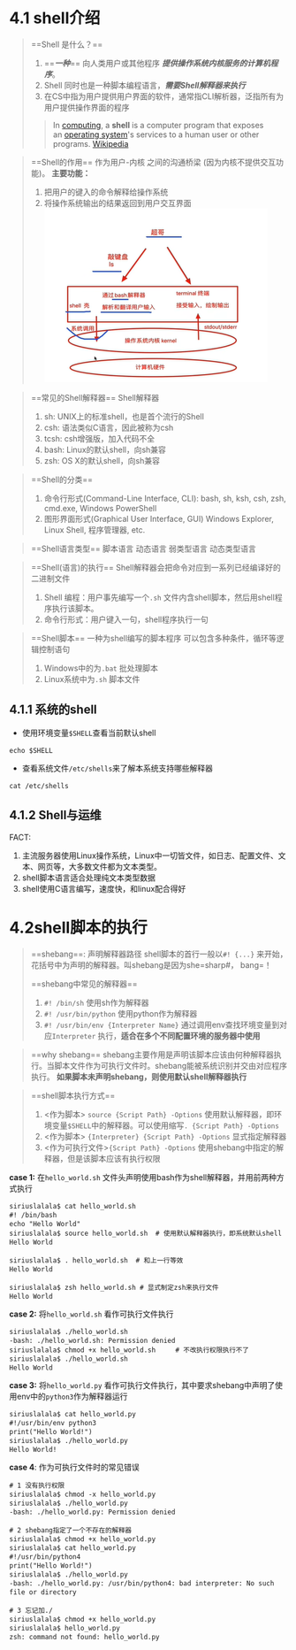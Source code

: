 # 4.1 shell介绍

> ==Shell 是什么？==
> 1. ==***一种***== 向人类用户或其他程序 ***提供操作系统内核服务的计算机程序***。
> 2. Shell 同时也是一种脚本编程语言，***需要Shell解释器来执行***
> 3. 在CS中指为用户提供用户界面的软件，通常指CLI解析器，泛指所有为用户提供操作界面的程序
>> In [computing](https://en.wikipedia.org/wiki/Computing), a **shell** is a computer program that exposes an [operating system](https://en.wikipedia.org/wiki/Operating_system "Operating system")'s services to a human user or other programs. [Wikipedia](https://en.wikipedia.org/wiki/Shell_(computing))

> ==Shell的作用==
> 作为用户-内核 之间的沟通桥梁 (因为内核不提供交互功能)。
> **主要功能：**
> 1. 把用户的键入的命令解释给操作系统
> 2. 将操作系统输出的结果返回到用户交互界面
> ![](../assets/Pasted%20image%2020230824095531.png)

> ==常见的Shell解释器==
> Shell解释器
> 1. sh: UNIX上的标准shell，也是首个流行的Shell
> 2. csh: 语法类似C语言，因此被称为csh
> 3. tcsh: csh增强版，加入代码不全
> 4. bash: Linux的默认shell，向sh兼容
> 5. zsh: OS X的默认shell，向sh兼容

> ==Shell的分类==
> 1. 命令行形式(Command-Line Interface, CLI):
>    bash, sh, ksh, csh, zsh, cmd.exe, Windows PowerShell
> 2. 图形界面形式(Graphical User Interface, GUI)
>    Windows Explorer, Linux Shell, 程序管理器, etc.

> ==Shell语言类型==
> 脚本语言
> 动态语言
> 弱类型语言
> 动态类型语言

> ==Shell(语言)的执行==
> Shell解释器会把命令对应到一系列已经编译好的二进制文件
> 1. Shell 编程：用户事先编写一个`.sh` 文件内含shell脚本，然后用shell程序执行该脚本。
> 2. 命令行形式：用户键入一句，shell程序执行一句

> ==Shell脚本==
> 一种为shell编写的脚本程序
> 可以包含多种条件，循环等逻辑控制语句
> 1. Windows中的为`.bat` 批处理脚本
> 2. Linux系统中为`.sh` 脚本文件


## 4.1.1 系统的shell

- 使用环境变量`$SHELL`查看当前默认shell
```shell
echo $SHELL
```

- 查看系统文件`/etc/shells`来了解本系统支持哪些解释器
```shell
cat /etc/shells
```

## 4.1.2 Shell与运维

FACT:
1. 主流服务器使用Linux操作系统，Linux中一切皆文件，如日志、配置文件、文本、网页等，大多数文件都为文本类型。
2. shell脚本语言适合处理纯文本类型数据
3. shell使用C语言编写，速度快，和linux配合得好

# 4.2shell脚本的执行

>  ==shebang==: 声明解释器路径
>  shell脚本的首行一般以`#! {...}` 来开始，花括号中为声明的解释器。叫shebang是因为she=sharp#， bang=！
>  
>  ==shebang中常见的解释器==
>  1.  `#! /bin/sh` 使用sh作为解释器
>  2. `#! /usr/bin/python` 使用python作为解释器
>  3. `#! /usr/bin/env {Interpreter Name}` 通过调用env查找环境变量到对应`Interpreter` 执行，**适合在多个不同配置环境的服务器中使用** 

> ==why shebang==
> shebang主要作用是声明该脚本应该由何种解释器执行。当脚本文件作为可执行文件时。shebang能被系统识别并交由对应程序执行。
> **如果脚本未声明shebang，则使用默认shell解释器执行**

> ==shell脚本执行方式==
> 1. <作为脚本>   `source {Script Path} -Options` 使用默认解释器，即环境变量`$SHELL`中的解释器。可以使用缩写`. {Script Path} -Options`
> 2. <作为脚本>  `{Interpreter} {Script Path} -Options` 显式指定解释器
> 3. <作为可执行文件>`{Script Path} -Options` 使用shebang中指定的解释器，但是该脚本应该有执行权限


**case 1:**  在`hello_world.sh` 文件头声明使用bash作为shell解释器，并用前两种方式执行
```shell
siriuslalala$ cat hello_world.sh
#! /bin/bash
echo "Hello World"
siriuslalala$ source hello_world.sh  # 使用默认解释器执行，即系统默认shell
Hello World

siriuslalala$ . hello_world.sh  # 和上一行等效
Hello World

siriuslalala$ zsh hello_world.sh # 显式制定zsh来执行文件
Hello World
```

**case 2:**  将`hello_world.sh` 看作可执行文件执行
```shell
siriuslalala$ ./hello_world.sh
-bash: ./hello_world.sh: Permission denied
siriuslalala$ chmod +x hello_world.sh     # 不改执行权限执行不了
siriuslalala$ ./hello_world.sh
Hello World
```

**case 3:** 将`hello_world.py` 看作可执行文件执行，其中要求shebang中声明了使用env中的`python3`作为解释器运行
```shell
siriuslalala$ cat hello_world.py
#!/usr/bin/env python3
print("Hello World!")
siriuslalala$ ./hello_world.py
Hello World!
```

**case 4**: 作为可执行文件时的常见错误
```shell
# 1 没有执行权限
siriuslalala$ chmod -x hello_world.py
siriuslalala$ ./hello_world.py
-bash: ./hello_world.py: Permission denied

# 2 shebang指定了一个不存在的解释器
siriuslalala$ chmod +x hello_world.py
siriuslalala$ cat hello_world.py
#!/usr/bin/python4
print("Hello World!")
siriuslalala$ ./hello_world.py
-bash: ./hello_world.py: /usr/bin/python4: bad interpreter: No such file or directory

# 3 忘记加./
siriuslalala$ chmod +x hello_world.py
siriuslalala$ hello_world.py
zsh: command not found: hello_world.py
```

 
